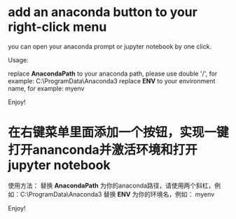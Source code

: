 # add an anaconda button to your right-click menu
you can open your anaconda prompt or jupyter notebook by one click.

Usage:

replace __AnacondaPath__ to your anaconda path, please use double '/', for example: C:\\ProgramData\\Anaconda3
replace __ENV__ to your environment name, for example: myenv

Enjoy!

# 在右键菜单里面添加一个按钮，实现一键打开ananconda并激活环境和打开jupyter notebook
使用方法：
替换 __AnacondaPath__ 为你的anaconda路径，请使用两个斜杠，例如：C:\\ProgramData\\Anaconda3
替换 __ENV__ 为你的环境名，例如： myenv

Enjoy!
